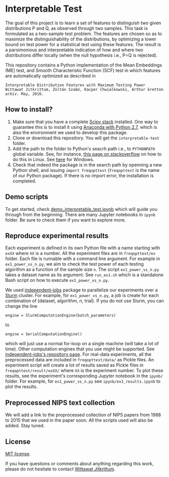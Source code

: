 # Interpretable Test 

The goal of this project is to learn a set of features to distinguish two given distributions P and Q, as observed through two samples. This task is formulated as a two-sample test problem. The features are chosen so as to maximize the distinguishability of the distributions, by optimizing a lower bound on test power for a statistical test using these features. The result is a parsimonious and interpretable indication
of how and where two distributions differ locally (when the null hypothesis i.e., P=Q is rejected). 

This repository contains a Python implementation of the Mean Embeddings (ME) test, and Smooth Characteristic Function (SCF) test in which features are automatically optimized as described in 

    Interpretable Distribution Features with Maximum Testing Power
    Wittawat Jitkrittum, Zoltán Szabó, Kacper Chwialkowski, Arthur Gretton
    arXiv. May, 2016.

## How to install?
1. Make sure that you have a complete [Scipy stack](https://www.scipy.org/stackspec.html) installed. One way to guarantee this is to install it using [Anaconda with Python 2.7](https://www.continuum.io/downloads), which is also the environment we used to develop this package.
2. Clone or download this repository. You will get the `interpretable-test` folder.
3. Add the path to the folder to Python's seacrh path i.e., to `PYTHONPATH` global variable. See, for instance, [this page on stackoverflow](http://stackoverflow.com/questions/11960602/how-to-add-something-to-pythonpath) on how to do this in Linux. See [here](http://stackoverflow.com/questions/3701646/how-to-add-to-the-pythonpath-in-windows-7) for Windows. 
4. Check that indeed the package is in the search path by openning a new Python shell, and issuing `import freqopttest` (`freqopttest` is the name of our Python package). If there is no import error, the installation is completed.  

## Demo scripts
To get started, check [demo_interpretable_test.ipynb](https://github.com/wittawatj/interpretable-test/blob/master/ipynb/demo_interpretable_test.ipynb) which will guide you through from the beginning. There are many Jupyter notebooks in `ipynb` folder. Be sure to check them if you want to explore more.

## Reproduce experimental results
Each experiment is defined in its own Python file with a name starting with `exXX` where `XX` is a number. All the experiment files are in `freqopttest/ex` folder. Each file is runnable with a command line argument. For example in `ex1_power_vs_n.py`, we aim to check the test power of each testing algorithm as a function of the sample size `n`. The script `ex1_power_vs_n.py` takes a dataset name as its argument. See `run_ex1.sh` which is a standalone Bash script on how to execute  `ex1_power_vs_n.py`.

We used [independent-jobs](https://github.com/karlnapf/independent-jobs) package to parallelize our experiments over a [Slurm](http://slurm.schedmd.com/) cluster. For example, for `ex1_power_vs_n.py`, a job is create for each combination of (dataset, algorithm, n, trial). If you do not use Slurm, you can change the line 

    engine = SlurmComputationEngine(batch_parameters)

to 

    engine = SerialComputationEngine()

which will just use a normal for-loop on a single machine (will take a lot of time). Other computation engines that you use might be supported. See  [independent-jobs's repository page](https://github.com/karlnapf/independent-jobs). For real-data experiments, all the preprocessed data are included in `freqopttest/data/` as Pickle files. An experiment script will create a lot of results saved as Pickle files in `freqopttest/result/exXX/` where `XX` is the experiment number. To plot these results, see the experiment's corresponding Jupyter notebook in the `ipynb/` folder. For example, for `ex1_power_vs_n.py` see `ipynb/ex1_results.ipynb` to plot the results.

## Preprocessed NIPS text collection
We will add a link to the proprocessed collection of NIPS papers from 1988 to 2015 that we used in the paper soon. All the scripts used will also be added. Stay tuned.

## License
[MIT license](https://github.com/wittawatj/interpretable-test/blob/master/LICENSE).

If you have questions or comments about anything regarding this work, please do not hesitate to contact [Wittawat Jitkrittum](http://wittawat.com).

